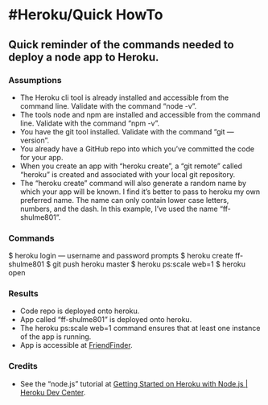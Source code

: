 # #Heroku/Quick HowTo
## Quick reminder of the commands needed to deploy a node app to Heroku. 
### Assumptions 
* The Heroku cli tool is already installed and accessible from the command line.  Validate with the command “node -v”.
* The tools node and npm are installed and accessible from the command line. Validate with the command “npm -v”. 
* You have the git tool installed. Validate with the command “git —version”.
* You already have a GitHub repo into which you’ve committed the code for your app.
* When you create an app with “heroku create”, a “git remote” called “heroku” is created and associated with your local git repository.
* The “heroku create” command will also generate a random name by which your app will be known. I find it’s better to pass to heroku my own preferred name.  The name can only contain lower case letters, numbers, and the dash. In this example, I’ve used the name “ff-shulme801”. 

### Commands
$  heroku login
     — username and password prompts
$ heroku create ff-shulme801
$ git push heroku master
$ heroku ps:scale web=1
$ heroku open

### Results
* Code repo is deployed onto heroku.
* App called “ff-shulme801” is deployed onto heroku.
* The heroku ps:scale web=1 command ensures that at least one instance of the app is running.
* App is accessible at [FriendFinder](https://ff-shulme801.herokuapp.com/).

### Credits
* See the “node.js” tutorial at [Getting Started on Heroku with Node.js | Heroku Dev Center](https://devcenter.heroku.com/articles/getting-started-with-nodejs).
